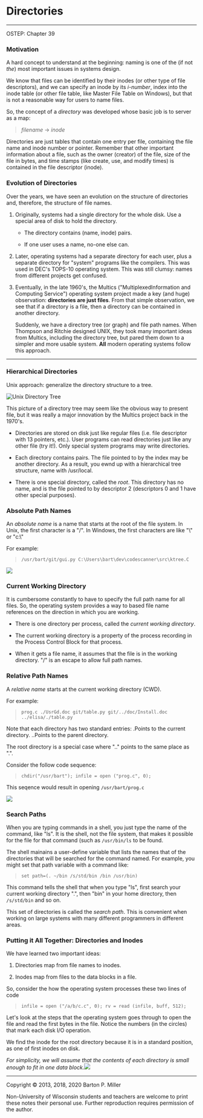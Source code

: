# Directories

* * *

OSTEP: Chapter 39

### Motivation

A hard concept to understand at the beginning: naming is one of
the (if not _the_) most important issues in systems design.

We know that files can be identified by their inodes (or other
type of file descriptors), and we can specify an inode by
its _i-number_, index into the inode table (or other file
table, like Master File Table on Windows), but that is not a reasonable way
for users to name files.

So, the concept of a _directory_ was developed whose basic
job is to server as a map:

> _filename_ → _inode_

Directories are just tables that contain one entry per file,
containing the file name and inode number or pointer.
Remember that other important information about a file,
such as
the owner (creator) of the file, size of the file in bytes,
and time stamps (like create, use, and modify times)
is contained in the
file descriptor (inode).

### Evolution of Directories

Over the years, we have seen an evolution on the structure of directories
and, therefore, the structure of file names.

1. Originally, systems had a single directory for the whole disk.
   Use a special area of disk to hold the directory.



   - The directory contains (name, inode) pairs.

   - If one user uses a name, no-one else can.


2. Later, operating systems had a separate directory for each user,
   plus a separate directory for "system" programs like the compilers.
   This was used in DEC's TOPS-10 operating system.
   This was still clumsy: names from different projects get confused.

3. Eventually, in the late 1960's, the Multics ("MultiplexedInformation and Computing Service")
   operating system project made a key (and huge) observation:
   **directories are just files**.
   From that simple observation, we see that if a directory is a file, then a directory can
   be contained in another directory.


   Suddenly, we have a directory tree (or graph) and file path names.
   When Thompson and Ritchie designed UNIX, they took many important ideas
   from Multics, including the directory tree,
   but pared them down to a simpler and more usable system.
   **All** modern operating systems follow this approach.


* * *

### Hierarchical Directories

Unix approach: generalize the directory structure to a tree.

![Unix Directory Tree](figures/s27.unixdir.gif)

This picture of a directory tree may seem like the obvious way to present file,
but it was really a major innovation by the Multics project back in the
1970's.

- Directories are stored on disk just like regular files (i.e.
  file descriptor with 13 pointers, etc.). User programs can
  read directories just like any other file (try it!). Only
  special system programs may write directories.

- Each directory contains  pairs.
  The file pointed to by the index may be another directory.
  As a result, you ewnd up with a hierarchical tree structure, name with
  /usr/local.

- There is one special directory, called the _root_. This
  directory has no name, and is the file pointed to by
  descriptor 2 (descriptors 0 and 1 have other special purposes).


### Absolute Path Names

An _absolute name_ is a name that starts at the root of the file system.
In Unix, the first character is a "/".
In Windows, the first characters are like "\\\" or "c:\\"

For example:

> `
> /usr/bart/git/gui.py
> C:\Users\bart\dev\codescanner\src\ktree.C
> `

![](figures/AbsolutePathNameExample.jpg)

### Current Working Directory

It is cumbersome constantly to have to specify the
full path name for all files.
So, the operating system provides a way to based file name references on
the direction in which you are working.

- There is one directory per process,
  called the _current working directory_.

- The current working directory is a property of the process
  recording in the Process Control Block for that process.

- When it gets a file name, it assumes that the file is in the
  working directory. "/" is an escape to allow full path names.


### Relative Path Names

A _relative name_ starts at the current working directory (CWD).

For example:

> `
> prog.c
> ./UsrGd.doc
> git/table.py
> git/../doc/Install.doc
> ../elisa/./table.py
> `

Note that each directory has two standard entries:
.Points to the current directory.
..Points to the parent directory.

The root directory is a special case where ".." points to the same place
as ".".

Consider the follow code sequence:

> `
> chdir("/usr/bart");
> infile = open ("prog.c", 0);
> `

This seqence would result in opening `/usr/bart/prog.c`

![](figures/RelativePathNameExample.jpg)

### Search Paths

When you are typing commands in a shell, you just type the name of the command,
like "ls".
It is the shell, not the file system, that makes it possible for the file for
that command (such as `/usr/bin/ls` to be found.

The shell mainains a user-define variable that lists the
names that of the directories that will be searched for the command named.
For example, you might set that path variable with a command like:

> `set path=(. ~/bin /s/std/bin /bin /usr/bin)`

This command tells the shell that when you type "ls", first search your
current working directory ".", then "bin" in your home directory, then
`/s/std/bin` and so on.

This set of directories is called the _search path_.
This is convenient when working on large
systems with many different programmers in different areas.

### Putting it All Together: Directories and Inodes

We have learned two important ideas:

1. Directories map from file names to inodes.

2. Inodes map from files to the data blocks in a file.


So, consider the how the operating system processes these two lines
of code

> `
> infile = open ("/a/b/c.c", 0);
> rv = read (infile, buff, 512);
> `

Let's look at the steps that the operating system goes through to
open the file and read the first bytes in the file.
Notice the numbers (in the circles) that mark each disk I/O operation.

We find the inode for the root directory because it is in a standard
position, as one of first inodes on disk.

_For simplicity, we will assume that the contents of each directory is small_
_enough to fit in one data block._![](figures/dir%2binode.jpg)

* * *

Copyright © 2013, 2018, 2020 Barton P. Miller

Non-University of Wisconsin students and teachers are welcome
to print these notes their personal use.
Further reproduction requires permission of the author.

